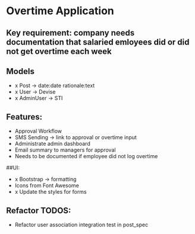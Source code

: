 # Overtime Application

## Key requirement: company needs documentation that salaried emloyees did or did not get overtime each week

## Models
- x Post -> date:date rationale:text
- x User -> Devise
- x AdminUser -> STI

## Features:
- Approval Workflow
- SMS Sending -> link to approval or overtime input
- Administrate admin dashboard
- Email summary to managers for approval 
- Needs to be documented if employee did not log overtime

##UI:
- x Bootstrap -> formatting
- Icons from Font Awesome
- x Update the styles for forms

## Refactor TODOS:
- Refactor user association integration test in post_spec